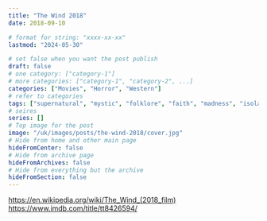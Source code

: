 ```yaml
---
title: "The Wind 2018"
date: 2018-09-10

# format for string: "xxxx-xx-xx"
lastmod: "2024-05-30"

# set false when you want the post publish
draft: false
# one category: ["category-1"]
# more categories: ["category-1", "category-2", ...]
categories: ["Movies", "Horror", "Western"]
# refer to categories
tags: ["supernatural", "mystic", "folklore", "faith", "madness", "isolation", "prairie"]
# seires
series: []
# Top image for the post
image: "/uk/images/posts/the-wind-2018/cover.jpg"
# Hide from home and other main page
hideFromCenter: false
# Hide from archive page
hideFromArchives: false
# Hide from everything but the archive
hideFromSection: false
---
```

https://en.wikipedia.org/wiki/The_Wind_(2018_film)
https://www.imdb.com/title/tt8426594/
<!--more-->